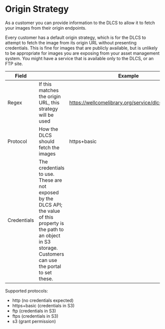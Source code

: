 # Origin Strategy

As a customer you can provide information to the DLCS to allow it to fetch your images from their origin endpoints.

Every customer has a default origin strategy, which is for the DLCS to attempt to fetch the image from its origin URL without presenting credentials. This is fine for images that are publicly available, but is unlikely to be appropriate for images you are exposing from your asset management system. You might have a service that is available only to the DLCS, or an FTP site.

| Field |  | Example |
| -- | -- | -- |
| Regex | If this matches the origin URL, this strategy will be used | https://wellcomelibrary.org/service/dlcsorigins/(.*) |
| Protocol | How the DLCS should fetch the images | https+basic |
| Credentials | The credentials to use. These are not exposed by the DLCS API; the value of this property is the path to an object in S3 storage. Customers can use the portal to set these. | | |

Supported protocols:

* http (no credentials expected)
* https+basic (credentials in S3)
* ftp (credentials in S3)
* ftps (credentials in S3)
* s3 (grant permission)
